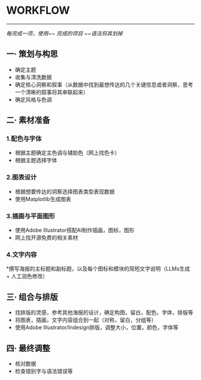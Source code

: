 # WORKFLOW
---
*每完成一项，使用\~~ 完成的项目 \~~语法将其划掉*
## 一· 策划与构思
* 确定主题
* 收集与清洗数据
* 确定核心洞察和叙事（从数据中找到最想传达的几个关键信息或者洞察，思考一个清晰的叙事将其串联起来）
* 确定风格与色调
  

## 二· 素材准备

### 1.配色与字体
* 根据主题确定主色调与辅助色（网上找色卡）
* 根据主题选择字体
  
### 2.图表设计
* 根据想要传达的洞察选择图表类型表现数据
* 使用Matplotlib生成图表
  
### 3.插画与平面图形
* 使用Adobe Illustrator搭配AI制作插画，图标，图形
* 网上找开源免费的相关素材

### 4.文字内容
*撰写海报的主标题和副标题，以及每个图标和模块的简短文字说明（LLMs生成 + 人工润色修改）


## 三· 组合与排版

* 找排版的灵感，参考其他海报的设计，确定构图，留白，配色，字体，排版等
* 将图表，插画，文字内容组合到一起（对称，留白，分组等）
* 使用Adobe Illustrator/Indesign排版，调整大小，位置，颜色，字体等


## 四· 最终调整
* 核对数据
* 检查错别字与语法错误等
